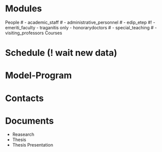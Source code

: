 # Modules

People
	# - academic_staff
	# - administrative_personnel
	# - edip_etep
	#! - emeriti_faculty - traganitis only
	- honorarydoctors
	# - special_teaching
	# - visiting_professors
Courses
# Schedule (! wait new data)
# Model-Program
# Contacts
# Documents


- Reasearch
- Thesis
- Thesis Presentation